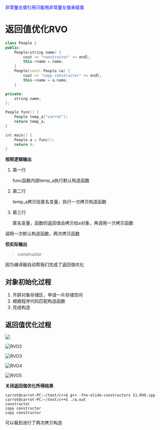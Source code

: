<font color=blue>非常量左值引用只能用非常量左值来赋值</font>

# 返回值优化RVO



```c++
class People {
public:
    People(string name) {
        cout << "constructor" << endl;
        this->name = name;
    }
    People(const People &a) {
        cout << "copy constructor" << endl;
        this->name = a.name;
    }

private:
    string name;
};

People func() {
    People temp_a("carrot");
    return temp_a;
}

int main() {
    People a = func();
    return 0;
}

```



**按照逻辑输出**

1. 第一行 

   func函数内部temp_a执行默认构造函数

2. 第二行

   temp_a拷贝给匿名变量，执行一次拷贝构造函数

3. 第三行

   匿名变量，函数的返回值会拷贝给a对象，再调用一次拷贝函数

调用一次默认构造函数，两次拷贝函数



**但实际输出**

> constructor



因为编译器自动帮我们完成了返回值优化





## 对象初始化过程

1. 开辟对象存储区，申请一片存储空间
2. 根据程序代码匹配构造函数
3. 完成构造



## 返回值优化过程

![](/home/carrot/文档/imags/RVO1.png)

![RVO2](/home/carrot/文档/imags/RVO2.png)

![RVO3](/home/carrot/文档/imags/RVO3.png)

![RVO4](/home/carrot/文档/imags/RVO4.png)

![RVO5](/home/carrot/文档/imags/RVO5.png)





**关闭返回值优化所得结果**

```shell
carrot@carrot-PC:~/text/c++$ g++ -fno-elide-constructors 11.RVO.cpp 
carrot@carrot-PC:~/text/c++$ ./a.out
constructor
copy constructor
copy constructor
```

 可以看到进行了两次拷贝构造
